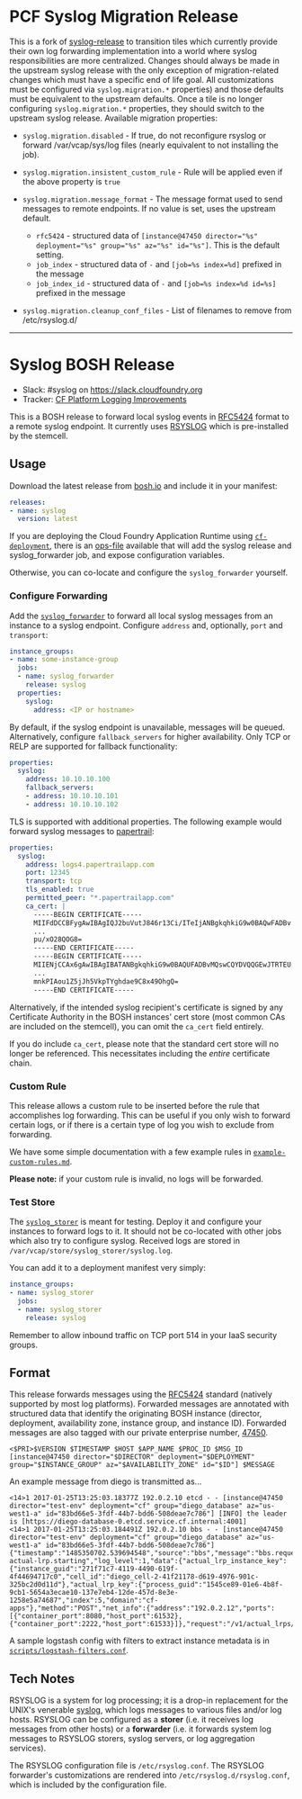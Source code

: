 # PCF Syslog Migration Release

This is a fork of [syslog-release](https://github.com/cloudfoundry/syslog-release) to transition tiles which currently provide their own log forwarding implementation into a world where syslog responsibilities are more centralized. Changes should always be made in the upstream syslog release with the only exception of migration-related changes which must have a specific end of life goal. All customizations must be configured via `syslog.migration.*` properties) and those defaults must be equivalent to the upstream defaults. Once a tile is no longer configuring `syslog.migration.*` properties, they should switch to the upstream syslog release. Available migration properties:

 * `syslog.migration.disabled` - If true, do not reconfigure rsyslog or forward /var/vcap/sys/log files (nearly equivalent to not installing the job).
 * `syslog.migration.insistent_custom_rule` - Rule will be applied even if the above property is `true`
 * `syslog.migration.message_format` - The message format used to send messages to remote endpoints. If no value is set, uses the upstream default.
     * `rfc5424` - structured data of `[instance@47450 director="%s" deployment="%s" group="%s" az="%s" id="%s"]`. This is the default setting.
     * `job_index` - structured data of `-`  and `[job=%s index=%d]` prefixed in the message
     * `job_index_id` - structured data of `-` and `[job=%s index=%d id=%s]` prefixed in the message

 * `syslog.migration.cleanup_conf_files` - List of filenames to remove from /etc/rsyslog.d/
---


# Syslog BOSH Release
* Slack: #syslog on <https://slack.cloudfoundry.org>
* Tracker: [CF Platform Logging Improvements][tracker]

This is a BOSH release
to forward local syslog events
in [RFC5424][RFC] format
to a remote syslog endpoint.
It currently uses [RSYSLOG](http://www.rsyslog.com/)
which is pre-installed by the stemcell.

## Usage
Download the latest release
from [bosh.io][syslog-bosh-io]
and include it in your manifest:

```yml
releases:
- name: syslog
  version: latest
```

If you are deploying the Cloud Foundry Application Runtime
using [`cf-deployment`][cf-d],
there is an [ops-file][syslog-addon-ops] available
that will add the syslog release and syslog_forwarder job,
and expose configuration variables.

Otherwise, you can co-locate
and configure
the `syslog_forwarder` yourself.

### Configure Forwarding
Add the [`syslog_forwarder`][forwarder-spec-page]
to forward all local syslog messages
from an instance
to a syslog endpoint.
Configure `address` and,
optionally,
`port` and `transport`:

```yml
instance_groups:
- name: some-instance-group
  jobs:
  - name: syslog_forwarder
    release: syslog
  properties:
    syslog:
      address: <IP or hostname>
```

By default,
if the syslog endpoint is unavailable,
messages will be queued.
Alternatively, configure `fallback_servers`
for higher availability.
Only TCP or RELP are supported
for fallback functionality:

```yml
properties:
  syslog:
    address: 10.10.10.100
    fallback_servers:
    - address: 10.10.10.101
    - address: 10.10.10.102
```

TLS is supported
with additional properties.
The following example
would forward syslog messages
to [papertrail](https://papertrailapp.com/):

```yml
properties:
  syslog:
    address: logs4.papertrailapp.com
    port: 12345
    transport: tcp
    tls_enabled: true
    permitted_peer: "*.papertrailapp.com"
    ca_cert: |
      -----BEGIN CERTIFICATE-----
      MIIFdDCCBFygAwIBAgIQJ2buVutJ846r13Ci/ITeIjANBgkqhkiG9w0BAQwFADBv
      ...
      pu/xO28QOG8=
      -----END CERTIFICATE-----
      -----BEGIN CERTIFICATE-----
      MIIENjCCAx6gAwIBAgIBATANBgkqhkiG9w0BAQUFADBvMQswCQYDVQQGEwJTRTEU
      ...
      mnkPIAou1Z5jJh5VkpTYghdae9C8x49OhgQ=
      -----END CERTIFICATE-----
```

Alternatively, if the intended syslog recipient's certificate
is signed by any Certificate Authority
in the BOSH instances' cert store
(most common CAs are included on the stemcell),
you can omit the `ca_cert` field entirely.

If you do include `ca_cert`,
please note that the standard
cert store will no longer be referenced.
This necessitates including
the _entire_ certificate chain.

### Custom Rule
This release allows a custom rule
to be inserted before the rule
that accomplishes log forwarding.
This can be useful if you only wish
to forward certain logs,
or if there is a certain type of log
you wish to exclude from forwarding.

We have some simple documentation
with a few example rules in
[`example-custom-rules.md`](example-custom-rules.md).

**Please note:** if your custom rule is invalid,
no logs will be forwarded.

### Test Store
The [`syslog_storer`][storer-spec-page] is meant for testing.
Deploy it and configure your instances to forward logs to it.
It should not be co-located
with other jobs which also try to configure syslog.
Received logs are stored in `/var/vcap/store/syslog_storer/syslog.log`.

You can add it to a deployment manifest
very simply:

```yml
instance_groups:
- name: syslog_storer
  jobs:
  - name: syslog_storer
    release: syslog
```

Remember to allow inbound traffic
on TCP port 514
in your IaaS security groups.

## Format
This release forwards messages
using the [RFC5424][RFC] standard
(natively supported by most log platforms).
Forwarded messages are annotated
with structured data
that identify the originating BOSH instance
(director, deployment, availability zone, instance group, and instance ID).
Forwarded messages are also tagged with our
private enterprise number, [47450][p-ent-num].

    <$PRI>$VERSION $TIMESTAMP $HOST $APP_NAME $PROC_ID $MSG_ID [instance@47450 director="$DIRECTOR" deployment="$DEPLOYMENT" group="$INSTANCE_GROUP" az="$AVAILABILITY_ZONE" id="$ID"] $MESSAGE

An example message from diego is transmitted as...

    <14>1 2017-01-25T13:25:03.18377Z 192.0.2.10 etcd - - [instance@47450 director="test-env" deployment="cf" group="diego_database" az="us-west1-a" id="83bd66e5-3fdf-44b7-bdd6-508deae7c786"] [INFO] the leader is [https://diego-database-0.etcd.service.cf.internal:4001]
    <14>1 2017-01-25T13:25:03.184491Z 192.0.2.10 bbs - - [instance@47450 director="test-env" deployment="cf" group="diego_database" az="us-west1-a" id="83bd66e5-3fdf-44b7-bdd6-508deae7c786"] {"timestamp":"1485350702.539694548","source":"bbs","message":"bbs.request.start-actual-lrp.starting","log_level":1,"data":{"actual_lrp_instance_key":{"instance_guid":"271f71c7-4119-4490-619f-4f44694717c0","cell_id":"diego_cell-2-41f21178-d619-4976-901c-325bc2d0d11d"},"actual_lrp_key":{"process_guid":"1545ce89-01e6-4b8f-9cb1-5654a3ecae10-137e7eb4-12de-457d-8e3e-1258e5a74687","index":5,"domain":"cf-apps"},"method":"POST","net_info":{"address":"192.0.2.12","ports":[{"container_port":8080,"host_port":61532},{"container_port":2222,"host_port":61533}]},"request":"/v1/actual_lrps/start","session":"418.1"}}

A sample logstash config with filters
to extract instance metadata is in
[`scripts/logstash-filters.conf`](scripts/logstash-filters.conf).

## Tech Notes
RSYSLOG is a system for log processing;
it is a drop-in replacement for the UNIX's venerable [syslog](https://en.wikipedia.org/wiki/Syslog),
which logs messages to various files and/or log hosts.
RSYSLOG can be configured as a **storer**
(i.e. it receives log messages from other hosts)
or a **forwarder**
(i.e. it forwards system log messages
to RSYSLOG storers, syslog servers, or log aggregation services).

The RSYSLOG configuration file is `/etc/rsyslog.conf`.
The RSYSLOG forwarder's customizations
are rendered into `/etc/rsyslog.d/rsyslog.conf`,
which is included by the configuration file.

[cf-d]: https://github.com/cloudfoundry/cf-deployment
[forwarder-spec-page]: https://bosh.io/jobs/syslog_forwarder?source=github.com/cloudfoundry/syslog-release
[p-ent-num]: https://www.iana.org/assignments/enterprise-numbers/enterprise-numbers
[RFC]: https://tools.ietf.org/html/rfc5424
[storer-spec-page]: https://bosh.io/jobs/syslog_storer?source=github.com/cloudfoundry/syslog-release
[syslog-addon-ops]: https://github.com/cloudfoundry/cf-deployment/tree/master/operations/addons
[syslog-bosh-io]: https://bosh.io/releases/github.com/cloudfoundry/syslog-release
[tracker]: https://www.pivotaltracker.com/n/projects/2126318
